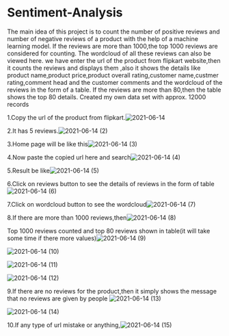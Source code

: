 # Sentiment-Analysis
The main idea of this project is to count the number of positive reviews and number of negative reviews of a product with the help of a machine learning model.
If the reviews are more than 1000,the top 1000 reviews are considered for counting.
The wordcloud of all these reviews can also be viewed here.
we have enter the url of the product from flipkart website,then it counts the reviews and displays them ,also it shows the details like product name,product price,product overall rating,customer name,custmer rating,comment head and the customer comments and the wordcloud of the reviews in the form of a table.
If the reviews are more than 80,then the table shows the top 80 details.
Created my own data set with approx. 12000 records

1.Copy the url of the product from flipkart.![2021-06-14](https://user-images.githubusercontent.com/68632263/121844713-fdb39c00-cd01-11eb-8e83-e29f2e486cdd.png)


2.It has 5 reviews.![2021-06-14 (2)](https://user-images.githubusercontent.com/68632263/121844777-19b73d80-cd02-11eb-9136-86a674a1c341.png)


3.Home page will be like this![2021-06-14 (3)](https://user-images.githubusercontent.com/68632263/121844928-55ea9e00-cd02-11eb-8356-af2b6d8ec8b3.png)


4.Now paste the copied url here and search![2021-06-14 (4)](https://user-images.githubusercontent.com/68632263/121845065-86cad300-cd02-11eb-8c99-62edf76ef9d3.png)


5.Result be like![2021-06-14 (5)](https://user-images.githubusercontent.com/68632263/121845088-8fbba480-cd02-11eb-8de6-a2353bd90927.png)


6.Click on reviews button to see the details of reviews in the form of table![2021-06-14 (6)](https://user-images.githubusercontent.com/68632263/121845234-c42f6080-cd02-11eb-94a8-d15bf9515ed7.png)


7.Click on wordcloud button to see the wordcloud![2021-06-14 (7)](https://user-images.githubusercontent.com/68632263/121846244-5b48e800-cd04-11eb-9a2e-d9d8477260c7.png)


8.If there are more than 1000 reviews,then![2021-06-14 (8)](https://user-images.githubusercontent.com/68632263/121846454-a7942800-cd04-11eb-8287-6d402e56067e.png)


Top 1000 reviews counted and top 80 reviews shown in table(it will take some time if there more values)![2021-06-14 (9)](https://user-images.githubusercontent.com/68632263/121846799-37d26d00-cd05-11eb-9eed-a4352668c392.png)


![2021-06-14 (10)](https://user-images.githubusercontent.com/68632263/121846890-59335900-cd05-11eb-90f3-8f9073759289.png)


![2021-06-14 (11)](https://user-images.githubusercontent.com/68632263/121846919-66504800-cd05-11eb-91a1-53094ebe4d77.png)


![2021-06-14 (12)](https://user-images.githubusercontent.com/68632263/121847421-2dfd3980-cd06-11eb-9cd6-360d922c683f.png)


9.If there are no reviews for the product,then it simply shows the message that no reviews are given by people
![2021-06-14 (13)](https://user-images.githubusercontent.com/68632263/121847626-7caad380-cd06-11eb-9eea-196a7ccf5021.png)


![2021-06-14 (14)](https://user-images.githubusercontent.com/68632263/121848530-cd6efc00-cd07-11eb-9204-df78e36308e4.png)

10.If any type of url mistake or anything,![2021-06-14 (15)](https://user-images.githubusercontent.com/68632263/121848831-36567400-cd08-11eb-880d-4f65eef7b8e1.png)


